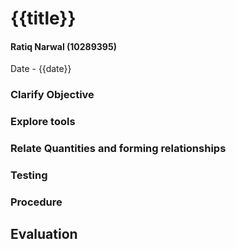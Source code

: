 # {{title}}
#### Ratiq Narwal (10289395)
Date - {{date}}



### Clarify Objective

### Explore tools

### Relate Quantities and forming relationships

### Testing

### Procedure

## Evaluation